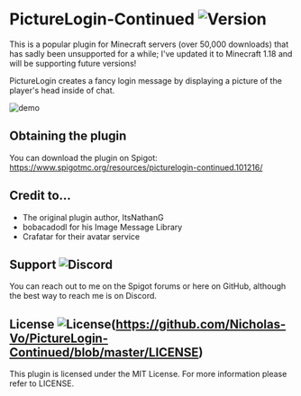 PictureLogin-Continued ![Version](https://img.shields.io/badge/version-1.0.4-blue)
===

This is a popular plugin for Minecraft servers (over 50,000 downloads) that has sadly been unsupported for a while; I've updated it to Minecraft 1.18 and will be supporting future versions!

PictureLogin creates a fancy login message by displaying a picture of the player's head inside of chat.

![demo](https://user-images.githubusercontent.com/60233722/163606833-27671a07-1187-424f-abf7-f5a5d35abda8.PNG)

Obtaining the plugin
---
You can download the plugin on Spigot: https://www.spigotmc.org/resources/picturelogin-continued.101216/

Credit to...
---

- The original plugin author, ItsNathanG
- bobacadodl for his Image Message Library
- Crafatar for their avatar service

Support ![Discord](https://img.shields.io/badge/discord-Nick's%20Place-orange)
---
You can reach out to me on the Spigot forums or here on GitHub, although the best way to reach me is on Discord.

License ![License](https://img.shields.io/github/license/Nicholas-Vo/PictureLogin-Continued)(https://github.com/Nicholas-Vo/PictureLogin-Continued/blob/master/LICENSE)
---
This plugin is licensed under the MIT License. For more information please refer to LICENSE.
